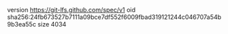 version https://git-lfs.github.com/spec/v1
oid sha256:24fb673527b7111a09bce7df552f6009fbad319121244c046707a54b9b3ea55c
size 4034
